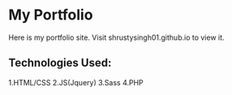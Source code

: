 # My Portfolio
Here is my portfolio site. Visit shrustysingh01.github.io to view it.

## Technologies Used:
1.HTML/CSS
2.JS(Jquery)
3.Sass
4.PHP
